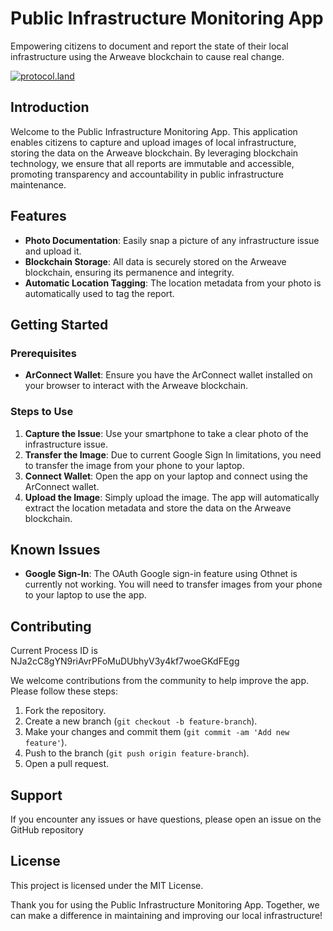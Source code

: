 # Public Infrastructure Monitoring App

Empowering citizens to document and report the state of their local infrastructure using the Arweave blockchain to cause real change.

[![protocol.land](https://arweave.net/eZp8gOeR8Yl_cyH9jJToaCrt2He1PHr0pR4o-mHbEcY)](https://protocol.land/#/repository/402976b8-09f5-42fb-923f-78689bdb50f4)

## Introduction

Welcome to the Public Infrastructure Monitoring App. This application enables citizens to capture and upload images of local infrastructure, storing the data on the Arweave blockchain. By leveraging blockchain technology, we ensure that all reports are immutable and accessible, promoting transparency and accountability in public infrastructure maintenance.

## Features

- **Photo Documentation**: Easily snap a picture of any infrastructure issue and upload it.
- **Blockchain Storage**: All data is securely stored on the Arweave blockchain, ensuring its permanence and integrity.
- **Automatic Location Tagging**: The location metadata from your photo is automatically used to tag the report.

## Getting Started

### Prerequisites

- **ArConnect Wallet**: Ensure you have the ArConnect wallet installed on your browser to interact with the Arweave blockchain.

### Steps to Use

1. **Capture the Issue**: Use your smartphone to take a clear photo of the infrastructure issue.
2. **Transfer the Image**: Due to current Google Sign In limitations, you need to transfer the image from your phone to your laptop.
3. **Connect Wallet**: Open the app on your laptop and connect using the ArConnect wallet.
4. **Upload the Image**: Simply upload the image. The app will automatically extract the location metadata and store the data on the Arweave blockchain.

## Known Issues

- **Google Sign-In**: The OAuth Google sign-in feature using Othnet is currently not working. You will need to transfer images from your phone to your laptop to use the app.

## Contributing

Current Process ID is NJa2cC8gYN9riAvrPFoMuDUbhyV3y4kf7woeGKdFEgg

We welcome contributions from the community to help improve the app. Please follow these steps:

1. Fork the repository.
2. Create a new branch (`git checkout -b feature-branch`).
3. Make your changes and commit them (`git commit -am 'Add new feature'`).
4. Push to the branch (`git push origin feature-branch`).
5. Open a pull request.

## Support

If you encounter any issues or have questions, please open an issue on the GitHub repository

## License

This project is licensed under the MIT License.

Thank you for using the Public Infrastructure Monitoring App. Together, we can make a difference in maintaining and improving our local infrastructure!
